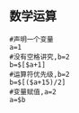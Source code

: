 ## 数学运算

```shell
#声明一个变量
a=1
#没有空格讲究,b=2
b=$[$a+1]
#运算符优先级,b=2
b=$[($a+15)/2] 
#变量赋值,a=2
a=$b
```


 